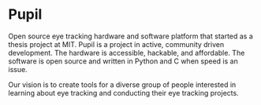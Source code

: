 # Pupil 
Open source eye tracking hardware and software platform that started as a thesis project at MIT. Pupil is a project in active, community driven development. The hardware is accessible, hackable, and affordable. The software is open source and written in Python and C when speed is an issue.

Our vision is to create tools for a diverse group of people interested in learning about eye tracking and conducting their eye tracking projects.